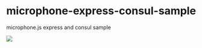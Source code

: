 # microphone-express-consul-sample
microphone.js express and consul sample

![](https://avatars3.githubusercontent.com/u/16361502?v=3&s=200)  